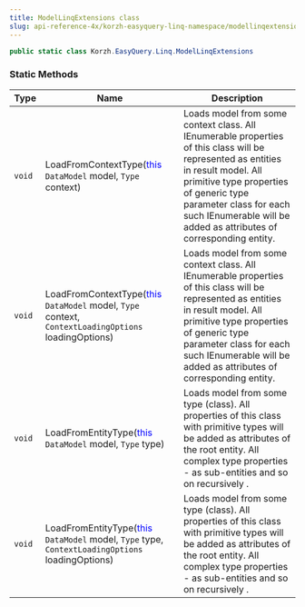 ```yaml
---
title: ModelLinqExtensions class
slug: api-reference-4x/korzh-easyquery-linq-namespace/modellinqextensions-class
---
```


```csharp
public static class Korzh.EasyQuery.Linq.ModelLinqExtensions

```

### Static Methods

| Type | Name | Description | 
| --- | --- | --- | 
| `void` | LoadFromContextType(<span style='color: blue'>this</span> `DataModel` model, `Type` context) | Loads model from some context class.  All IEnumerable properties of this class will be represented as entities in result model.  All primitive type properties of generic type parameter class for each such IEnumerable will be added as attributes of corresponding entity. | 
| `void` | LoadFromContextType(<span style='color: blue'>this</span> `DataModel` model, `Type` context, `ContextLoadingOptions` loadingOptions) | Loads model from some context class.  All IEnumerable properties of this class will be represented as entities in result model.  All primitive type properties of generic type parameter class for each such IEnumerable will be added as attributes of corresponding entity. | 
| `void` | LoadFromEntityType(<span style='color: blue'>this</span> `DataModel` model, `Type` type) | Loads model from some type (class).  All properties of this class with primitive types will be added as attributes of the root entity.  All complex type properties - as sub-entities and so on recursively . | 
| `void` | LoadFromEntityType(<span style='color: blue'>this</span> `DataModel` model, `Type` type, `ContextLoadingOptions` loadingOptions) | Loads model from some type (class).  All properties of this class with primitive types will be added as attributes of the root entity.  All complex type properties - as sub-entities and so on recursively . |